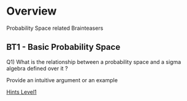 
# Overview 

Probability Space related Brainteasers 

## BT1 - Basic Probability Space 

Q1) What is the relationship between a probability space and a sigma algebra defined over it ? 

Provide an intuitive argument or an example 

[Hints Level1](prob_space_br1_h1.md)






